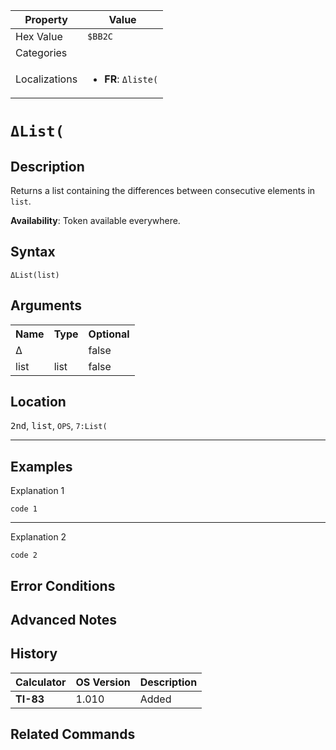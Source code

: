 | Property      | Value |
|---------------|-------|
| Hex Value     | `$BB2C`|
| Categories    | <ul></ul> |
| Localizations | <ul><li><b>FR</b>: `Δliste(`</li></ul> |

# `ΔList(`

## Description
Returns a list containing the differences between consecutive elements in `list`.


<b>Availability</b>: Token available everywhere.

## Syntax
`ΔList(list)`

## Arguments
<table>
<tr><th>Name</th><th>Type</th><th>Optional</th></tr>

<tr><td>Δ</td><td></td><td>false</td></tr>

<tr><td>list</td><td>list</td><td>false</td></tr>

</table>

## Location
<kbd>2nd</kbd>, <kbd>list</kbd>, `OPS`, `7:List(`
<hr>

## Examples

Explanation 1
```ti-basic
code 1
```
---
Explanation 2
```ti-basic
code 2
```

## Error Conditions


## Advanced Notes


## History
| Calculator | OS Version | Description |
|------------|------------|-------------|
| <b>TI-83</b> | 1.010 | Added

## Related Commands

    